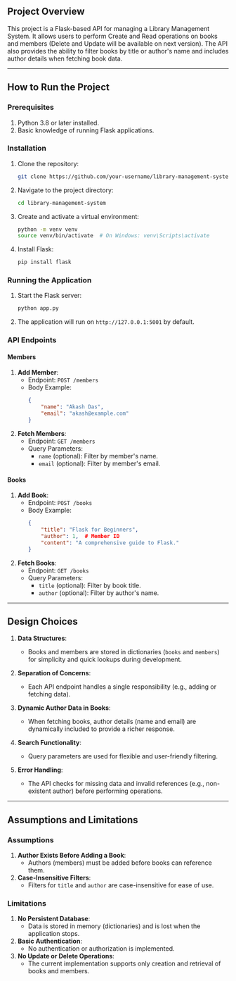 ## Project Overview
This project is a Flask-based API for managing a Library Management System. It allows users to perform Create and Read operations on books and members (Delete and Update will be available on next version). The API also provides the ability to filter books by title or author's name and includes author details when fetching book data.

---

## How to Run the Project

### Prerequisites
1. Python 3.8 or later installed.
2. Basic knowledge of running Flask applications.

### Installation
1. Clone the repository:
   ```bash
   git clone https://github.com/your-username/library-management-system.git
   ```
2. Navigate to the project directory:
   ```bash
   cd library-management-system
   ```
3. Create and activate a virtual environment:
   ```bash
   python -m venv venv
   source venv/bin/activate  # On Windows: venv\Scripts\activate
   ```
4. Install Flask:
   ```bash
   pip install flask
   ```

### Running the Application
1. Start the Flask server:
   ```bash
   python app.py
   ```
2. The application will run on `http://127.0.0.1:5001` by default.

### API Endpoints
#### Members
1. **Add Member**:
   - Endpoint: `POST /members`
   - Body Example:
     ```json
     {
         "name": "Akash Das",
         "email": "akash@example.com"
     }
     ```
2. **Fetch Members**:
   - Endpoint: `GET /members`
   - Query Parameters:
     - `name` (optional): Filter by member's name.
     - `email` (optional): Filter by member's email.

#### Books
1. **Add Book**:
   - Endpoint: `POST /books`
   - Body Example:
     ```json
     {
         "title": "Flask for Beginners",
         "author": 1,  # Member ID
         "content": "A comprehensive guide to Flask."
     }
     ```
2. **Fetch Books**:
   - Endpoint: `GET /books`
   - Query Parameters:
     - `title` (optional): Filter by book title.
     - `author` (optional): Filter by author's name.

---

## Design Choices
1. **Data Structures**:
   - Books and members are stored in dictionaries (`books` and `members`) for simplicity and quick lookups during development.
   
2. **Separation of Concerns**:
   - Each API endpoint handles a single responsibility (e.g., adding or fetching data).

3. **Dynamic Author Data in Books**:
   - When fetching books, author details (name and email) are dynamically included to provide a richer response.

4. **Search Functionality**:
   - Query parameters are used for flexible and user-friendly filtering.

5. **Error Handling**:
   - The API checks for missing data and invalid references (e.g., non-existent author) before performing operations.

---

## Assumptions and Limitations

### Assumptions
1. **Author Exists Before Adding a Book**:
   - Authors (members) must be added before books can reference them.
2. **Case-Insensitive Filters**:
   - Filters for `title` and `author` are case-insensitive for ease of use.

### Limitations
1. **No Persistent Database**:
   - Data is stored in memory (dictionaries) and is lost when the application stops.
2. **Basic Authentication**:
   - No authentication or authorization is implemented.
3. **No Update or Delete Operations**:
   - The current implementation supports only creation and retrieval of books and members.

